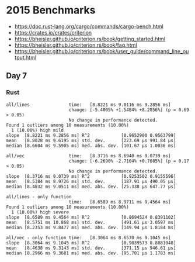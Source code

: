 # 2015 Benchmarks

* https://doc.rust-lang.org/cargo/commands/cargo-bench.html
* https://crates.io/crates/criterion
* https://bheisler.github.io/criterion.rs/book/getting_started.html
* https://bheisler.github.io/criterion.rs/book/faq.html
* https://bheisler.github.io/criterion.rs/book/user_guide/command_line_output.html

## Day 7

### Rust

```
all/lines               time:   [8.8221 ms 9.0116 ms 9.2856 ms]
                        change: [-5.4005% +1.5484% +8.2856%] (p = 0.69 > 0.05)
                        No change in performance detected.
Found 1 outliers among 10 measurements (10.00%)
  1 (10.00%) high mild
slope  [8.8221 ms 9.2856 ms] R^2            [0.9652900 0.9563799]
mean   [8.8028 ms 9.6195 ms] std. dev.      [223.69 µs 991.84 µs]
median [8.6604 ms 9.5905 ms] med. abs. dev. [101.67 µs 1.0036 ms]

all/vec                 time:   [8.3716 ms 8.6940 ms 9.0739 ms]
                        change: [-6.2690% -2.7104% +0.7085%] (p = 0.17 > 0.05)
                        No change in performance detected.
slope  [8.3716 ms 9.0739 ms] R^2            [0.9253502 0.9155596]
mean   [8.5384 ms 8.9726 ms] std. dev.      [187.91 µs 490.05 µs]
median [8.4832 ms 9.0511 ms] med. abs. dev. [25.338 µs 647.77 µs]

all/lines - only function
                        time:   [8.6589 ms 8.9711 ms 9.4564 ms]
Found 1 outliers among 10 measurements (10.00%)
  1 (10.00%) high severe
slope  [8.6589 ms 9.4564 ms] R^2            [0.8694524 0.8391102]
mean   [8.5751 ms 10.868 ms] std. dev.      [491.61 µs 3.0597 ms]
median [8.2353 ms 9.8477 ms] med. abs. dev. [149.94 µs 1.8184 ms]

all/vec - only function time:   [8.3064 ms 8.6570 ms 9.1045 ms]
slope  [8.3064 ms 9.1045 ms] R^2            [0.9039573 0.8881048]
mean   [8.4638 ms 9.3143 ms] std. dev.      [371.15 µs 946.61 µs]
median [8.2966 ms 9.3681 ms] med. abs. dev. [95.701 µs 1.1783 ms]
```
